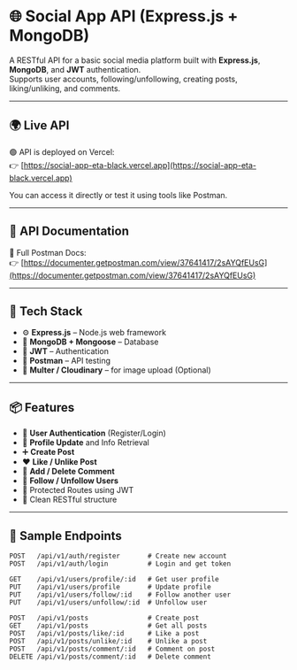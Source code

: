 # 🌐 Social App API (Express.js + MongoDB)

A RESTful API for a basic social media platform built with **Express.js**, **MongoDB**, and **JWT** authentication.  
Supports user accounts, following/unfollowing, creating posts, liking/unliking, and comments.

---

## 🌍 Live API

🟢 API is deployed on Vercel:  
👉 [https://social-app-eta-black.vercel.app](https://social-app-eta-black.vercel.app)

You can access it directly or test it using tools like Postman.

---

## 📮 API Documentation

📘 Full Postman Docs:  
👉 [https://documenter.getpostman.com/view/37641417/2sAYQfEUsG](https://documenter.getpostman.com/view/37641417/2sAYQfEUsG)

---

## 🧰 Tech Stack

- ⚙️ **Express.js** – Node.js web framework
- 🍃 **MongoDB + Mongoose** – Database
- 🔐 **JWT** – Authentication
- 🧪 **Postman** – API testing
- 📁 **Multer / Cloudinary** – for image upload (Optional)

---

## 📦 Features

- 📝 **User Authentication** (Register/Login)
- 👤 **Profile Update** and Info Retrieval
- ➕ **Create Post**
- ❤️ **Like / Unlike Post**
- 💬 **Add / Delete Comment**
- 🔁 **Follow / Unfollow Users**
- 🔐 Protected Routes using JWT
- 📄 Clean RESTful structure

---

## 🔗 Sample Endpoints

```http
POST   /api/v1/auth/register       # Create new account
POST   /api/v1/auth/login          # Login and get token

GET    /api/v1/users/profile/:id   # Get user profile
PUT    /api/v1/users/profile       # Update profile
PUT    /api/v1/users/follow/:id    # Follow another user
PUT    /api/v1/users/unfollow/:id  # Unfollow user

POST   /api/v1/posts               # Create post
GET    /api/v1/posts               # Get all posts
POST   /api/v1/posts/like/:id      # Like a post
POST   /api/v1/posts/unlike/:id    # Unlike a post
POST   /api/v1/posts/comment/:id   # Comment on post
DELETE /api/v1/posts/comment/:id   # Delete comment
